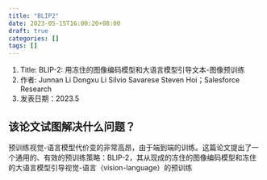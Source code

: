 ```yaml
---
title: "BLIP2"
date: 2023-05-15T16:00:20+08:00
draft: true
categories: []
tags: []
---
```


1. Title: BLIP-2: 用冻住的图像编码模型和大语言模型引导文本-图像预训练
2. 作者: Junnan Li Dongxu Li Silvio Savarese Steven Hoi；Salesforce Research
3. 发表日期：2023.5

## 该论文试图解决什么问题？

预训练视觉-语言模型代价变的非常高昂，由于端到端的训练。这篇论文提出了一个通用的、有效的预训练策略：BLIP-2，其从现成的冻住的图像编码模型和冻住的大语言模型引导视觉-语言（vision-language）的预训练

## 